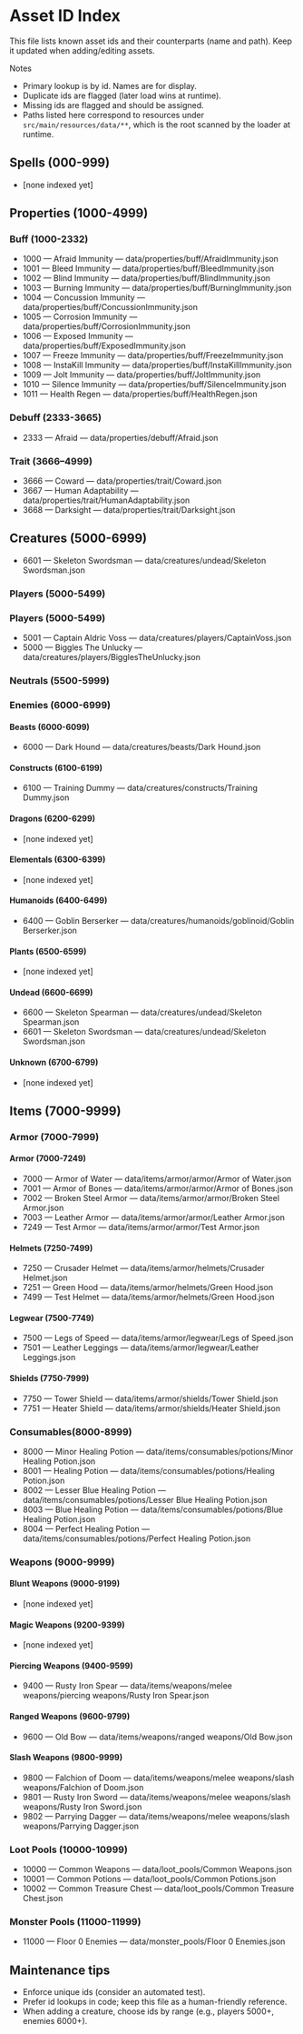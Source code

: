 # Asset ID Index

This file lists known asset ids and their counterparts (name and path). Keep it updated when adding/editing assets.

Notes
- Primary lookup is by id. Names are for display.
- Duplicate ids are flagged (later load wins at runtime).
- Missing ids are flagged and should be assigned.
 - Paths listed here correspond to resources under `src/main/resources/data/**`, which is the root scanned by the loader at runtime.

## Spells (000-999)
- [none indexed yet]

## Properties (1000-4999)
### Buff (1000-2332)
- 1000 — Afraid Immunity — data/properties/buff/AfraidImmunity.json
- 1001 — Bleed Immunity — data/properties/buff/BleedImmunity.json
- 1002 — Blind Immunity — data/properties/buff/BlindImmunity.json
- 1003 — Burning Immunity — data/properties/buff/BurningImmunity.json
- 1004 — Concussion Immunity — data/properties/buff/ConcussionImmunity.json
- 1005 — Corrosion Immunity — data/properties/buff/CorrosionImmunity.json
- 1006 — Exposed Immunity — data/properties/buff/ExposedImmunity.json
- 1007 — Freeze Immunity — data/properties/buff/FreezeImmunity.json
- 1008 — InstaKill Immunity — data/properties/buff/InstaKillImmunity.json
- 1009 — Jolt Immunity — data/properties/buff/JoltImmunity.json
- 1010 — Silence Immunity — data/properties/buff/SilenceImmunity.json
- 1011 — Health Regen — data/properties/buff/HealthRegen.json

### Debuff (2333-3665)
- 2333 — Afraid — data/properties/debuff/Afraid.json

### Trait (3666–4999)
- 3666 — Coward — data/properties/trait/Coward.json
- 3667 — Human Adaptability — data/properties/trait/HumanAdaptability.json
- 3668 — Darksight — data/properties/trait/Darksight.json

## Creatures (5000-6999)
- 6601 — Skeleton Swordsman — data/creatures/undead/Skeleton Swordsman.json
### Players (5000-5499)
### Players (5000-5499)
- 5001 — Captain Aldric Voss — data/creatures/players/CaptainVoss.json
- 5000 — Biggles The Unlucky — data/creatures/players/BigglesTheUnlucky.json

### Neutrals (5500-5999)

### Enemies (6000-6999)
#### Beasts (6000-6099)
- 6000 — Dark Hound — data/creatures/beasts/Dark Hound.json

#### Constructs (6100-6199)
- 6100 — Training Dummy — data/creatures/constructs/Training Dummy.json

#### Dragons (6200-6299)
- [none indexed yet]

#### Elementals (6300-6399)
- [none indexed yet]

#### Humanoids (6400-6499)
- 6400 — Goblin Berserker — data/creatures/humanoids/goblinoid/Goblin Berserker.json

#### Plants (6500-6599)
- [none indexed yet]

#### Undead (6600-6699)
- 6600 — Skeleton Spearman — data/creatures/undead/Skeleton Spearman.json
- 6601 — Skeleton Swordsman — data/creatures/undead/Skeleton Swordsman.json

#### Unknown (6700-6799)
- [none indexed yet]

## Items (7000-9999)
### Armor (7000-7999)
#### Armor (7000-7249)
- 7000 — Armor of Water — data/items/armor/armor/Armor of Water.json
- 7001 — Armor of Bones — data/items/armor/armor/Armor of Bones.json
- 7002 — Broken Steel Armor — data/items/armor/armor/Broken Steel Armor.json
- 7003 — Leather Armor — data/items/armor/armor/Leather Armor.json
- 7249 — Test Armor — data/items/armor/armor/Test Armor.json

#### Helmets (7250-7499)
- 7250 — Crusader Helmet — data/items/armor/helmets/Crusader Helmet.json
- 7251 — Green Hood — data/items/armor/helmets/Green Hood.json
- 7499 — Test Helmet — data/items/armor/helmets/Green Hood.json

#### Legwear (7500-7749)
- 7500 — Legs of Speed — data/items/armor/legwear/Legs of Speed.json
- 7501 — Leather Leggings — data/items/armor/legwear/Leather Leggings.json

#### Shields (7750-7999)
- 7750 — Tower Shield — data/items/armor/shields/Tower Shield.json
- 7751 — Heater Shield — data/items/armor/shields/Heater Shield.json

### Consumables(8000-8999)
- 8000 — Minor Healing Potion — data/items/consumables/potions/Minor Healing Potion.json
- 8001 — Healing Potion — data/items/consumables/potions/Healing Potion.json
- 8002 — Lesser Blue Healing Potion — data/items/consumables/potions/Lesser Blue Healing Potion.json
- 8003 — Blue Healing Potion — data/items/consumables/potions/Blue Healing Potion.json
- 8004 — Perfect Healing Potion — data/items/consumables/potions/Perfect Healing Potion.json

### Weapons (9000-9999)
#### Blunt Weapons (9000-9199)
- [none indexed yet]

#### Magic Weapons (9200-9399)
- [none indexed yet]

#### Piercing Weapons (9400-9599)
- 9400 — Rusty Iron Spear — data/items/weapons/melee weapons/piercing weapons/Rusty Iron Spear.json

#### Ranged Weapons (9600-9799)
- 9600 — Old Bow — data/items/weapons/ranged weapons/Old Bow.json

#### Slash Weapons (9800-9999)
- 9800 — Falchion of Doom — data/items/weapons/melee weapons/slash weapons/Falchion of Doom.json
- 9801 — Rusty Iron Sword — data/items/weapons/melee weapons/slash weapons/Rusty Iron Sword.json
- 9802 — Parrying Dagger — data/items/weapons/melee weapons/slash weapons/Parrying Dagger.json

### Loot Pools (10000-10999)
- 10000 — Common Weapons — data/loot_pools/Common Weapons.json
- 10001 — Common Potions — data/loot_pools/Common Potions.json
- 10002 — Common Treasure Chest — data/loot_pools/Common Treasure Chest.json

### Monster Pools (11000-11999)
- 11000 — Floor 0 Enemies — data/monster_pools/Floor 0 Enemies.json

## Maintenance tips
- Enforce unique ids (consider an automated test).
- Prefer id lookups in code; keep this file as a human-friendly reference.
- When adding a creature, choose ids by range (e.g., players 5000+, enemies 6000+).
